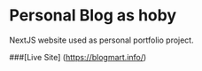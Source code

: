 # Personal Blog as hoby

NextJS website used as personal portfolio project.

###[Live Site] (https://blogmart.info/)
